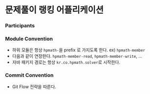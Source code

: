 # 문제풀이 랭킹 어플리케이션

### Participants

### Module Convention
- 하위 모듈은 항상 `hpmath-`을 prefix 로 가지도록 한다. ex) `hpmath-member`
- 다음과 같이 연장한다. `hpmath-member-read`, `hpmath-member-write`, ...
- 자바 패키지 경로는 항상 `kr.co.hpmath.solver`로 시작한다.

### Commit Convention
- Git Flow 전략을 따른다.

